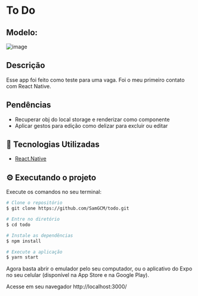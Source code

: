 # To Do

## Modelo:

![image](https://user-images.githubusercontent.com/73077149/128214284-a8b927e6-8316-4d57-ba8a-2f4ff20d9a7b.png)


## Descrição
Esse app foi feito como teste para uma vaga. Foi o meu primeiro contato com React Native.

## Pendências
- Recuperar obj do local storage e renderizar como componente
- Aplicar gestos para edição como delizar para excluir ou editar


## 🔨 Tecnologias Utilizadas
- [React.Native](https://reactnative.dev/)

## ⚙️ Executando o projeto 

Execute os comandos no seu terminal:

```bash
# Clone o repositório
$ git clone https://github.com/SamGCM/todo.git

# Entre no diretório
$ cd todo

# Instale as dependências
$ npm install

# Execute a aplicação
$ yarn start
```

Agora basta abrir o emulador pelo seu computador, ou o aplicativo do Expo no seu celular (disponível na App Store e na Google Play).

Acesse em seu navegador http://localhost:3000/
